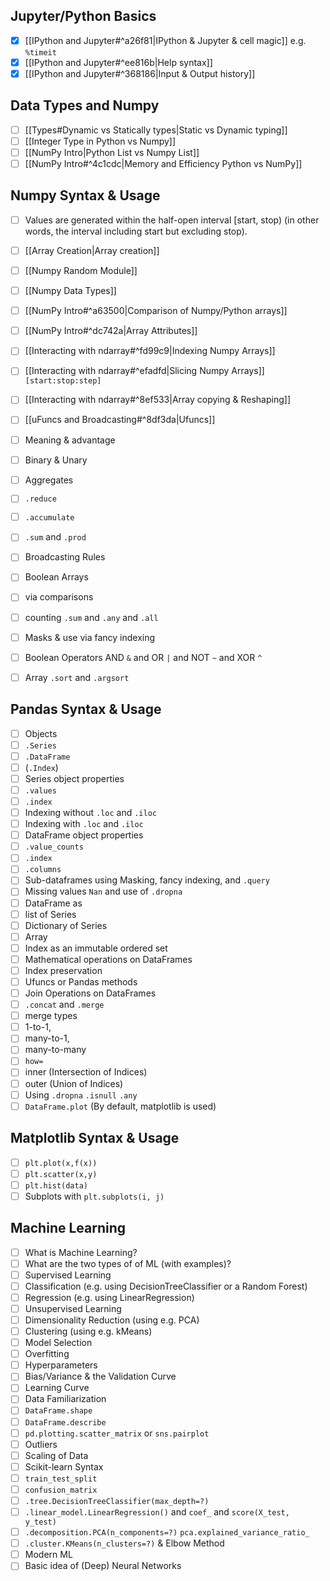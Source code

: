 ## Jupyter/Python Basics
- [x] [[IPython and Jupyter#^a26f81|IPython & Jupyter & cell magic]] e.g. `%timeit`
- [x] [[IPython and Jupyter#^ee816b|Help syntax]]
- [x] [[IPython and Jupyter#^368186|Input & Output history]]

## Data Types and Numpy
- [ ] [[Types#Dynamic vs Statically types|Static vs Dynamic typing]]
- [ ] [[Integer Type in Python vs Numpy]]
- [ ] [[NumPy Intro|Python List vs Numpy List]]
- [ ] [[NumPy Intro#^4c1cdc|Memory and Efficiency Python vs NumPy]]

## Numpy Syntax & Usage

- [ ] Values are generated within the half-open interval [start, stop) (in other words, the interval including start but excluding stop).
- [ ] [[Array Creation|Array creation]]
- [ ] [[Numpy Random Module]]
- [ ] [[Numpy Data Types]] 
- [ ] [[NumPy Intro#^a63500|Comparison of Numpy/Python arrays]]
- [ ] [[NumPy Intro#^dc742a|Array Attributes]]
- [ ] [[Interacting with ndarray#^fd99c9|Indexing Numpy Arrays]]
- [ ] [[Interacting with ndarray#^efadfd|Slicing Numpy Arrays]] `[start:stop:step]`
- [ ] [[Interacting with ndarray#^8ef533|Array copying & Reshaping]]
- [ ] [[uFuncs and Broadcasting#^8df3da|Ufuncs]]
- [ ] Meaning & advantage
- [ ] Binary & Unary

- [ ] Aggregates
- [ ] `.reduce`
- [ ] `.accumulate`
- [ ] `.sum` and `.prod`
- [ ] Broadcasting Rules
- [ ] Boolean Arrays
- [ ] via comparisons
- [ ] counting `.sum` and `.any` and `.all`
- [ ] Masks & use via fancy indexing
- [ ] Boolean Operators AND `&` and OR `|` and NOT `~` and XOR `^`
- [ ] Array `.sort` and `.argsort`

## Pandas Syntax & Usage
- [ ] Objects
- [ ] `.Series`
- [ ] `.DataFrame`
- [ ] (`.Index`)
- [ ] Series object properties
- [ ] `.values`
- [ ] `.index`
- [ ] Indexing without `.loc` and `.iloc`
- [ ] Indexing with `.loc` and `.iloc`
- [ ] DataFrame object properties
- [ ] `.value_counts`
- [ ] `.index`
- [ ] `.columns`
- [ ] Sub-dataframes using Masking, fancy indexing, and `.query`
- [ ] Missing values `Nan` and use of `.dropna`
- [ ] DataFrame as
- [ ] list of Series
- [ ] Dictionary of Series
- [ ] Array
- [ ] Index as an immutable ordered set
- [ ] Mathematical operations on DataFrames
- [ ] Index preservation
- [ ] Ufuncs or Pandas methods
- [ ] Join Operations on DataFrames
- [ ] `.concat` and `.merge`
- [ ] merge types
- [ ] 1-to-1,
- [ ] many-to-1,
- [ ] many-to-many
- [ ] `how=`
- [ ] inner (Intersection of Indices)
- [ ] outer (Union of Indices)
- [ ] Using `.dropna` `.isnull` `.any`
- [ ] `DataFrame.plot` (By default, matplotlib is used)

## Matplotlib Syntax & Usage
- [ ] `plt.plot(x,f(x))`
- [ ] `plt.scatter(x,y)`
- [ ] `plt.hist(data)`
- [ ] Subplots with `plt.subplots(i, j)`

## Machine Learning
- [ ] What is Machine Learning?
- [ ] What are the two types of of ML (with examples)?
- [ ] Supervised Learning
- [ ] Classification (e.g. using DecisionTreeClassifier or a Random Forest)
- [ ] Regression (e.g. using LinearRegression)
- [ ] Unsupervised Learning
- [ ] Dimensionality Reduction (using e.g. PCA)
- [ ] Clustering (using e.g. kMeans)
- [ ] Model Selection
- [ ] Overfitting
- [ ] Hyperparameters
- [ ] Bias/Variance & the Validation Curve
- [ ] Learning Curve
- [ ] Data Familiarization
- [ ] `DataFrame.shape`
- [ ] `DataFrame.describe`
- [ ] `pd.plotting.scatter_matrix` or `sns.pairplot`
- [ ] Outliers
- [ ] Scaling of Data
- [ ] Scikit-learn Syntax
- [ ] `train_test_split`
- [ ] `confusion_matrix`
- [ ] `.tree.DecisionTreeClassifier(max_depth=?)`
- [ ] `.linear_model.LinearRegression()` and `coef_` and `score(X_test, y_test)`
- [ ] `.decomposition.PCA(n_components=?)` `pca.explained_variance_ratio_`
- [ ] `.cluster.KMeans(n_clusters=?)` & Elbow Method
- [ ] Modern ML
- [ ] Basic idea of (Deep) Neural Networks
